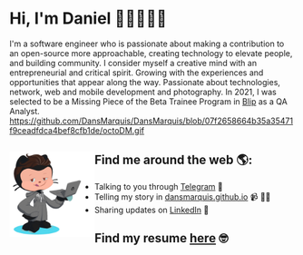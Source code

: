 # Hi, I'm Daniel 👋🏼👨🏽‍💻

I'm a software engineer who is passionate about making a contribution to an open-source more approachable, creating technology to elevate people, and building community. I consider myself a creative mind with an entrepreneurial and critical spirit. Growing with the experiences and opportunities that appear along the way. Passionate about technologies, network, web and mobile development and photography.
In 2021, I was selected to be a Missing Piece of the Beta Trainee Program in [Blip](https://blip.pt) as a QA Analyst.
https://github.com/DansMarquis/DansMarquis/blob/07f2658664b35a35471f9ceadfdca4bef8cfb1de/octoDM.gif

## Find me around the web 🌎: <a href="https://github.com/DansMarquis"><img align="left" width="150" height="150" src="https://github.com/DansMarquis/DansMarquis/blob/07f2658664b35a35471f9ceadfdca4bef8cfb1de/octoDM.gif"></a>
- Talking to you through [Telegram](https://t.me/dansmarquis) 📩
- Telling my story in [dansmarquis.github.io](https://dansmarquis.github.io) 📹 ✍🏾
- Sharing updates on <a href="https://www.linkedin.com/in/codanielmarques/">LinkedIn</a> 💼

## Find my resume [here](https://drive.google.com/file/d/1OyfZr8vjlTn6s8wJo58NGnbKavyzIcdD/view) 🤓
